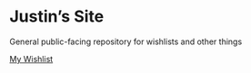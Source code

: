 # Justin’s Site
General public-facing repository for wishlists and other things

[My Wishlist](Wishlist.md)
